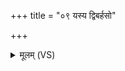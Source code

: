 +++
title = "०९ यस्य द्विबर्हसो"

+++
<details><summary>मूलम् (VS)</summary>

यस्य॑ द्वि॒बर्ह॑सो बृ॒हत्सहो॑ दा॒धार॒ रोद॑सी। गि॒रीँरज्राँ॑ अ॒पः स्व᳡र्वृषत्व॒ना ॥
</details>